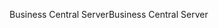 <span data-ttu-id="e2b25-101">Business Central Server</span><span class="sxs-lookup"><span data-stu-id="e2b25-101">Business Central Server</span></span>
